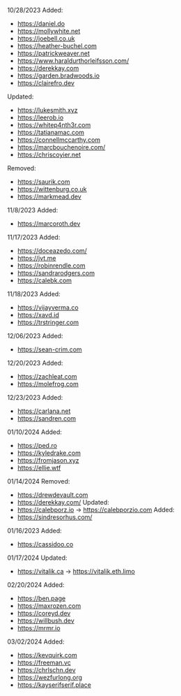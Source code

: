 10/28/2023
Added:
  - https://daniel.do
  - https://mollywhite.net
  - https://joebell.co.uk
  - https://heather-buchel.com
  - https://patrickweaver.net
  - https://www.haraldurthorleifsson.com/
  - https://derekkay.com
  - https://garden.bradwoods.io
  - https://clairefro.dev

Updated:
  - https://lukesmith.xyz
  - https://leerob.io
  - https://whitep4nth3r.com
  - https://tatianamac.com
  - https://connellmccarthy.com
  - https://marcbouchenoire.com/
  - https://chriscoyier.net

Removed:
  - https://saurik.com
  - https://wittenburg.co.uk
  - https://markmead.dev

11/8/2023
Added:
  - https://marcoroth.dev

11/17/2023
Added:
  - https://doceazedo.com/
  - https://jvt.me
  - https://robinrendle.com
  - https://sandrarodgers.com
  - https://calebk.com

11/18/2023
Added:
 - https://vijayverma.co
 - https://xavd.id
 - https://trstringer.com

12/06/2023
Added:
  - https://sean-crim.com

12/20/2023
Added:
  - https://zachleat.com
  - https://molefrog.com

12/23/2023
Added:
  - https://carlana.net
  - https://sandren.com

01/10/2024
Added:
  - https://ped.ro
  - https://kyledrake.com
  - https://fromjason.xyz
  - https://ellie.wtf

01/14/2024
Removed:
  - https://drewdevault.com
  - https://derekkay.com/
Updated:
  - https://calebporz.io -> https://calebporzio.com
Added:
  - https://sindresorhus.com/

01/16/2023
Added:
  - https://cassidoo.co

01/17/2024
Updated:
  - https://vitalik.ca -> https://vitalik.eth.limo

02/20/2024
Added:
  - https://ben.page
  - https://maxrozen.com
  - https://coreyd.dev
  - https://willbush.dev
  - https://mrmr.io

03/02/2024
Added:
  - https://kevquirk.com
  - https://freeman.vc
  - https://chrlschn.dev
  - https://wezfurlong.org
  - https://kayserifserif.place